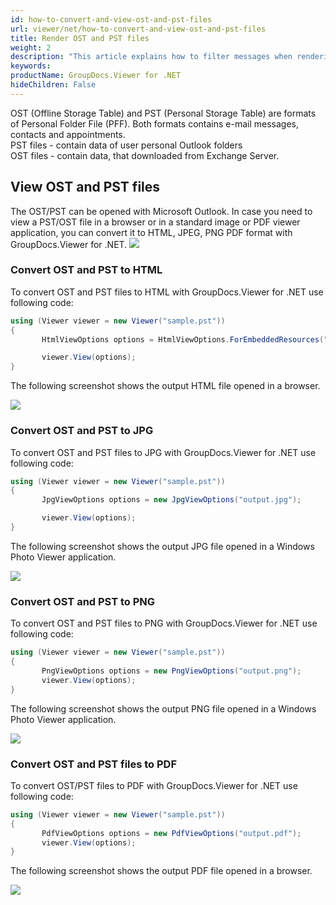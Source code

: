 ```yaml
---
id: how-to-convert-and-view-ost-and-pst-files
url: viewer/net/how-to-convert-and-view-ost-and-pst-files
title: Render OST and PST files
weight: 2
description: "This article explains how to filter messages when rendering Outlook Data Files with GroupDocs.Viewer within your .NET applications."
keywords: 
productName: GroupDocs.Viewer for .NET
hideChildren: False
---
```


OST (Offline Storage Table) and PST (Personal Storage Table) are formats of Personal Folder File (PFF). Both formats contains e-mail messages, contacts and appointments.  
PST files - contain data of user personal Outlook folders  
OST files - contain data, that downloaded from Exchange Server.

## View OST and PST files

The OST/PST can be opened with Microsoft Outlook.
In case you need to view a PST/OST file in a browser or in a standard image or PDF viewer application, you can convert it to HTML, JPEG, PNG  PDF format with GroupDocs.Viewer for .NET.
![](/viewer/net/images/how-to-convert-and-view-ost-and-pst-files.png)

### Convert OST and PST to HTML

To convert OST and PST files to HTML with GroupDocs.Viewer for .NET use following code:

```csharp
using (Viewer viewer = new Viewer("sample.pst"))
{
       HtmlViewOptions options = HtmlViewOptions.ForEmbeddedResources("output.html");

       viewer.View(options);
}
```

The following screenshot shows the output HTML file opened in a browser.

![](/viewer/net/images/how-to-convert-and-view-ost-and-pst-files_1.png)

### Convert OST and PST to JPG

To convert OST and PST files to JPG with GroupDocs.Viewer for .NET use following code:

```csharp
using (Viewer viewer = new Viewer("sample.pst"))
{
       JpgViewOptions options = new JpgViewOptions("output.jpg");

       viewer.View(options);
}
```

The following screenshot shows the output JPG file opened in a Windows Photo Viewer application.

![](/viewer/net/images/how-to-convert-and-view-ost-and-pst-files_2.png)

### Convert OST and PST to PNG

To convert OST and PST files to PNG with GroupDocs.Viewer for .NET use following code:

```csharp
using (Viewer viewer = new Viewer("sample.pst"))
{
       PngViewOptions options = new PngViewOptions("output.png");
       viewer.View(options);
}
```

The following screenshot shows the output PNG file opened in a Windows Photo Viewer application.

![](/viewer/net/images/how-to-convert-and-view-ost-and-pst-files_3.png)

### Convert OST and PST files to PDF

To convert OST/PST files to PDF with GroupDocs.Viewer for .NET use following code:

```csharp
using (Viewer viewer = new Viewer("sample.pst"))
{
       PdfViewOptions options = new PdfViewOptions("output.pdf");
       viewer.View(options);
}
```

The following screenshot shows the output PDF file opened in a browser.

![](/viewer/net/images/how-to-convert-and-view-ost-and-pst-files_4.png)
